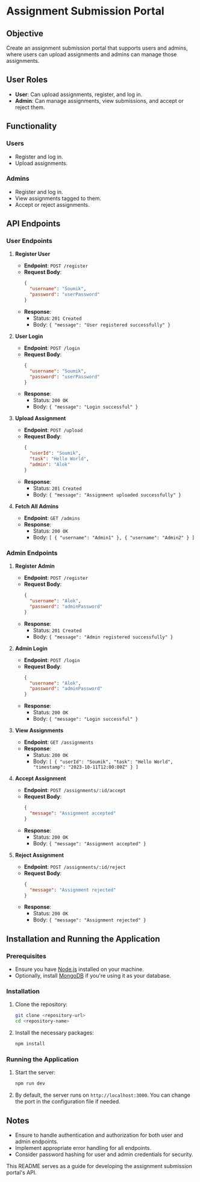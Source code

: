 # Assignment Submission Portal

## Objective
Create an assignment submission portal that supports users and admins, where users can upload assignments and admins can manage those assignments.

## User Roles
- **User**: Can upload assignments, register, and log in.
- **Admin**: Can manage assignments, view submissions, and accept or reject them.

## Functionality
### Users
- Register and log in.
- Upload assignments.

### Admins
- Register and log in.
- View assignments tagged to them.
- Accept or reject assignments.

## API Endpoints

### User Endpoints
1. **Register User**
   - **Endpoint**: `POST /register`
   - **Request Body**:
     ```json
     {
       "username": "Soumik",
       "password": "userPassword"
     }
     ```
   - **Response**:
     - Status: `201 Created`
     - Body: `{ "message": "User registered successfully" }`

2. **User Login**
   - **Endpoint**: `POST /login`
   - **Request Body**:
     ```json
     {
       "username": "Soumik",
       "password": "userPassword"
     }
     ```
   - **Response**:
     - Status: `200 OK`
     - Body: `{ "message": "Login successful" }`

3. **Upload Assignment**
   - **Endpoint**: `POST /upload`
   - **Request Body**:
     ```json
     {
       "userId": "Soumik",
       "task": "Hello World",
       "admin": "Alok"
     }
     ```
   - **Response**:
     - Status: `201 Created`
     - Body: `{ "message": "Assignment uploaded successfully" }`

4. **Fetch All Admins**
   - **Endpoint**: `GET /admins`
   - **Response**:
     - Status: `200 OK`
     - Body: `[ { "username": "Admin1" }, { "username": "Admin2" } ]`

### Admin Endpoints
1. **Register Admin**
   - **Endpoint**: `POST /register`
   - **Request Body**:
     ```json
     {
       "username": "Alok",
       "password": "adminPassword"
     }
     ```
   - **Response**:
     - Status: `201 Created`
     - Body: `{ "message": "Admin registered successfully" }`

2. **Admin Login**
   - **Endpoint**: `POST /login`
   - **Request Body**:
     ```json
     {
       "username": "Alok",
       "password": "adminPassword"
     }
     ```
   - **Response**:
     - Status: `200 OK`
     - Body: `{ "message": "Login successful" }`

3. **View Assignments**
   - **Endpoint**: `GET /assignments`
   - **Response**:
     - Status: `200 OK`
     - Body: `[ { "userId": "Soumik", "task": "Hello World", "timestamp": "2023-10-11T12:00:00Z" } ]`

4. **Accept Assignment**
   - **Endpoint**: `POST /assignments/:id/accept`
   - **Request Body**:
     ```json
     {
       "message": "Assignment accepted"
     }
     ```
   - **Response**:
     - Status: `200 OK`
     - Body: `{ "message": "Assignment accepted" }`

5. **Reject Assignment**
   - **Endpoint**: `POST /assignments/:id/reject`
   - **Request Body**:
     ```json
     {
       "message": "Assignment rejected"
     }
     ```
   - **Response**:
     - Status: `200 OK`
     - Body: `{ "message": "Assignment rejected" }`

## Installation and Running the Application

### Prerequisites
- Ensure you have [Node.js](https://nodejs.org/) installed on your machine.
- Optionally, install [MongoDB](https://www.mongodb.com/try/download/community) if you're using it as your database.

### Installation
1. Clone the repository:
   ```bash
   git clone <repository-url>
   cd <repository-name>
   ```

2. Install the necessary packages:
   ```bash
   npm install
   ```

### Running the Application
1. Start the server:
   ```bash
   npm run dev
   ```

2. By default, the server runs on `http://localhost:3000`. You can change the port in the configuration file if needed.

## Notes
- Ensure to handle authentication and authorization for both user and admin endpoints.
- Implement appropriate error handling for all endpoints.
- Consider password hashing for user and admin credentials for security.

This README serves as a guide for developing the assignment submission portal's API.
